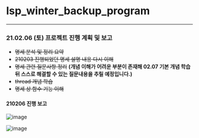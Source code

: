 # lsp_winter_backup_program
------
### 21.02.06 (토) 프로젝트 진행 계획 및 보고
* ~~명세 분석 및 정리 요약~~
* ~~210203 진행되었던 명세 설명 내용 다시 이해~~
* ~~명세 관련 질문사항 정리~~ **(개념 이해가 어려운 부분이 존재해 02.07 기본 개념 학습 뒤 스스로 해결할 수 있는 질문내용을 추릴 예정입니다.)**
* ~~thread 개념 학습~~
* ~~명세 상 함수 기능 이해~~

#### 210206 진행 보고

![image](https://user-images.githubusercontent.com/66112716/107120063-b2f6c300-68ce-11eb-87c6-418de66526e3.png)

![image](https://user-images.githubusercontent.com/66112716/107120088-dde11700-68ce-11eb-961c-ee75df1f0237.png)
